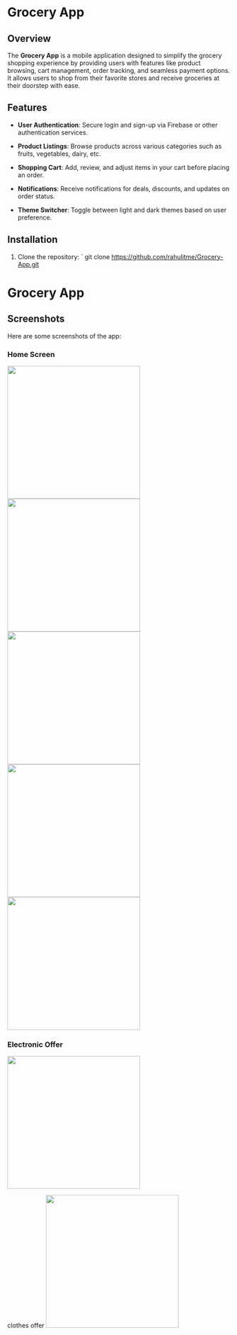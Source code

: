 

# Grocery App

## Overview
The **Grocery App** is a mobile application designed to simplify the grocery shopping experience by providing users with features like product browsing, cart management, order tracking, and seamless payment options. It allows users to shop from their favorite stores and receive groceries at their doorstep with ease.

## Features
- **User Authentication**: Secure login and sign-up via Firebase or other authentication services.
- **Product Listings**: Browse products across various categories such as fruits, vegetables, dairy, etc.
- **Shopping Cart**: Add, review, and adjust items in your cart before placing an order.

- **Notifications**: Receive notifications for deals, discounts, and updates on order status.
- **Theme Switcher**: Toggle between light and dark themes based on user preference.

## Installation

1. Clone the repository:
   `
   git clone https://github.com/rahulitme/Grocery-App.git


# Grocery App

## Screenshots
Here are some screenshots of the app:

### Home Screen
<img src="https://github.com/user-attachments/assets/a13be276-e5be-4b00-96b2-6685b4e9cc15" width="300">

<img src="https://github.com/user-attachments/assets/e1057b76-7203-4f8d-bfb7-b4dcac4810ff" width="300">

<img src="https://github.com/user-attachments/assets/26bf5622-c8cc-4f88-b66f-dacf9bcaba97" width="300">

<img src="https://github.com/user-attachments/assets/4e1862a6-137d-4a23-aebe-2cffee90b951" width="300">

<img src="https://github.com/user-attachments/assets/7798a55c-c674-40f7-b84f-17b5d2f53f6b" width="300">

### Electronic Offer
<img src="https://github.com/user-attachments/assets/5c1f0003-58ed-4a5c-a025-4f3b0a8427a1" width="300">

clothes offer
<img src="https://github.com/user-attachments/assets/a283b7c7-19c3-485e-a494-5148ebb9c649" width="300">
